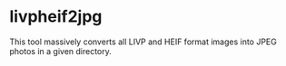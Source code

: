 # livpheif2jpg
This tool massively converts all LIVP and HEIF format images into JPEG photos in a given directory.
